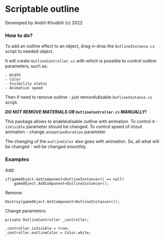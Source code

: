 # Scriptable outline

Developed by Andrii Khudolii (с) 2022


### How to do? 

To add an outline effect to an object, drag-n-drop the `OutlineInstance.cs` script to needed object.

It will create `OutlineController.cs` with which is possible to control outline parameters, such as:

```
- Width
- Color
- Visibility status
- Animation speed
```

Then if need to remove outline - just remove\disable `OutlineInstance.cs` script.

***DO NOT REMOVE MATERIALS OR `OutlineController.cs` MANUALLY!***

This package allows to enable\disable outline with animation.
To control it - `isVisible` parameter should be changed.
To control speed of in\out animation - change `animationDuration` parameter.

The changing of the `outlineColor` also goes with animation. So, all what will be changed - will be changed smoothly.

### Examples

Add:
```
if(gameObject.GetComponent<OutlineInstance>() == null)
    gameObject.AddComponent<OutlineInstance>();
```

Remove:

```
Destroy(gameObject.GetComponent<OutlineInstance>());
```

Change parameters:

```
private OutlineController _controller;

_controller.isVisible = true;
_controller.outlineColor = Color.white;
```
